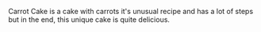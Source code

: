 
Carrot Cake is a cake with carrots it's unusual recipe and has a lot of steps but in the end, this unique cake is quite delicious.

